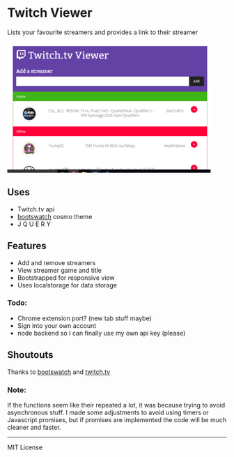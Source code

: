 # Twitch Viewer

Lists your favourite streamers and provides a link to their streamer

<a href="url"><img src="https://raw.githubusercontent.com/AbhiPrasad/twitch-viewer/master/screenshot.png" width="auto" height="300" ></a>

## Uses
* Twitch.tv api
* [bootswatch](https://bootswatch.com) cosmo theme
* J Q U E R Y

## Features
* Add and remove streamers
* View streamer game and title
* Bootstrapped for responsive view 
* Uses localstorage for data storage

### Todo:
* Chrome extension port? (new tab stuff maybe)
* Sign into your own account
* node backend so I can finally use my own api key (please)

## Shoutouts

Thanks to [bootswatch](https://bootswatch.com) and [twitch.tv](https://twitch.tv)

### Note:
If the functions seem like their repeated a lot, it was because trying to avoid asynchronous stuff. I made some adjustments to avoid using timers or Javascript promises, but if promises are implemented the code will be much cleaner and faster. 

--- 

MIT License
